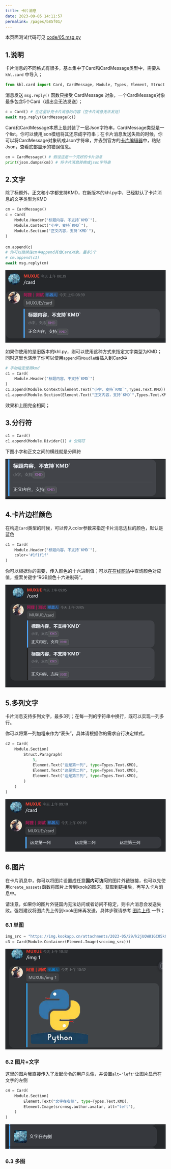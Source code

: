 ```yaml
---
title: 卡片消息
date: 2023-09-05 14:11:57
permalink: /pages/b85f01/
---
```


本页面测试代码可见 [code/05.msg.py](https://github.com/musnows/khl.py.docs/blob/main/code/05.msg.py)

## 1.说明

卡片消息的不同格式有很多，基本集中于Card和CardMessage类型中，需要从 `khl.card` 中导入；

~~~python
from khl.card import Card, CardMessage, Module, Types, Element, Struct
~~~

消息发送 `msg.reply()` 函数只接受 CardMessage 对象，一个CardMessage对象最多包含5个Card（超出会无法发送）；

```python
c = Card() # 在这里补充卡片消息的内容（空卡片消息无法发送）
await msg.reply(CardMessage(c))
```

Card和CardMessage本质上是封装了一层Json字符串，CardMessage类型是一个list，你可以使用json模组将其还原成字符串；在卡片消息发送失败的时候，你可以将CardMessage对象转成Json字符串，并去到官方的[卡片编辑器](https://www.kookapp.cn/tools/message-builder.html#/card)中，粘贴Json，查看底部显示的错误信息。

```python
cm = CardMessage() # 假设这是一个完好的卡片消息
print(json.dumps(cm)) # 将卡片消息转换成json字符串
```

## 2.文字

除了标题外，正文和小字都支持KMD，在新版本的khl.py中，已经默认了卡片消息的文字类型为KMD

~~~python
cm = CardMessage()
c = Card(
    Module.Header("标题内容，不支持`KMD`"),
    Module.Context("小字，支持`KMD`"),
    Module.Section("正文内容，支持`KMD`"),
)

cm.append(c)
# 你可以继续往cm中append其他Card对象，最多5个
# cm.append(c1)
await msg.reply(cm)
~~~

![image-20230906085459881](./img/image-20230906085459881.png)

如果你使用的是旧版本的khl.py，则可以使用这种方式来指定文字类型为KMD；同时这里也演示了你可以使用`append`将`Moudle`给插入到Card中

~~~python
# 手动指定使用kmd
c1 = Card(
    Module.Header("标题内容，不支持`KMD`")
)
c1.append(Module.Context(Element.Text("小字，支持`KMD`",Types.Text.KMD)))
c1.append(Module.Section(Element.Text("正文内容，支持`KMD`",Types.Text.KMD)))
~~~

效果和上图完全相同；

## 3.分行符

~~~python
c1 = Card()
c1.append(Module.Divider()) # 分隔符
~~~

下图小字和正文之间的横线就是分隔符

![image-20230906090220804](./img/image-20230906090220804.png)

## 4.卡片边栏颜色

在构造`Card`类型的时候，可以传入color参数来指定卡片消息边栏的颜色，默认是蓝色

~~~python
c1 = Card(
    Module.Header("标题内容，不支持`KMD`"),
    color='#1f1f1f'
)
~~~

你可以根据你的需要，传入颜色的十六进制值；可以在[在线网站](https://www.sioe.cn/yingyong/yanse-rgb-16/)中查询颜色对应值，搜索关键字“RGB颜色十六进制码”。

![image-20230906090552051](./img/image-20230906090552051.png)

## 5.多列文字

卡片消息支持多列文字，最多3列；在每一列的字符串中换行，既可以实现一列多行。

你可以将第一列加粗来作为“表头”，具体请根据你的需求自行决定样式。

~~~python
c2 = Card(
    Module.Section(
        Struct.Paragraph(
            3,
            Element.Text("这是第一列", type=Types.Text.KMD),
            Element.Text("这是第二列", type=Types.Text.KMD),
            Element.Text("这是第三列", type=Types.Text.KMD),
        )
    )
)
~~~

![image-20230906091959642](./img/image-20230906091959642.png)

## 6.图片

在卡片消息中，你可以将图片设置成任意**国内可访问**的图片外链链接，也可以先使用`create_asssets`函数将图片上传到kook的图床，获取到链接后，再写入卡片消息中。

请注意，如果你的图片外链国内无法访问或者访问不稳定，则卡片消息会发送失败。强烈建议将图片先上传到kook图床再发送，具体步骤请参考 [图片上传](./02.img.md) 一节；

### 6.1 单图

~~~python
img_src = "https://img.kookapp.cn/attachments/2023-05/29/k2jUQW81GC05k05k.png"
c3 = Card(Module.Container(Element.Image(src=img_src)))
~~~

![image-20230529105207644](./img/image-20230529105207644.png)

### 6.2 图片+文字

这里的图片我直接传入了发起命令的用户头像，并设置`alt='left'`让图片显示在文字的左侧

~~~python
c4 = Card(
    Module.Section(
        Element.Text("文字在右侧", type=Types.Text.KMD),
        Element.Image(src=msg.author.avatar, alt="left"),
    )
)
~~~

![image-20230906094852032](./img/image-20230906094852032.png)

### 6.3 多图